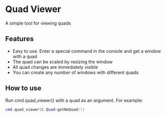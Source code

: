 # Quad Viewer
A simple tool for viewing quads

## Features
- Easy to use. Enter a special command in the console and get a window with a quad
- The quad can be scaled by resizing the window
- All quad changes are immediately visible
- You can create any number of windows with different quads

## How to use
Run cmd.quad_viewer() with a quad as an argument. For example:
```lua
cmd.quad_viewer(C.Quad:getNoQuad())
```